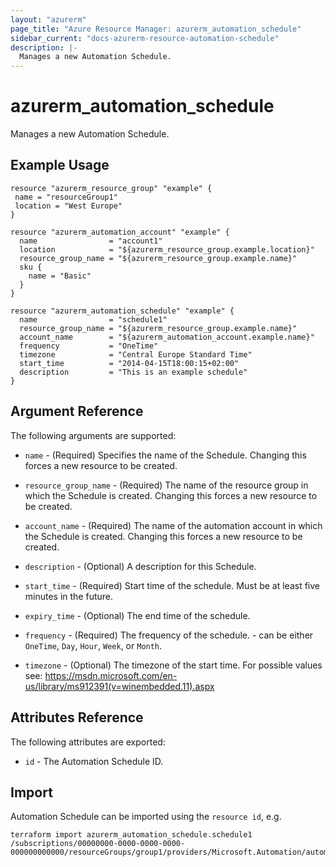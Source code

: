 ```yaml
---
layout: "azurerm"
page_title: "Azure Resource Manager: azurerm_automation_schedule"
sidebar_current: "docs-azurerm-resource-automation-schedule"
description: |-
  Manages a new Automation Schedule.
---
```


# azurerm_automation_schedule

Manages a new Automation Schedule.

## Example Usage

```hcl
resource "azurerm_resource_group" "example" {
 name = "resourceGroup1"
 location = "West Europe"
}

resource "azurerm_automation_account" "example" {
  name                = "account1"
  location            = "${azurerm_resource_group.example.location}"
  resource_group_name = "${azurerm_resource_group.example.name}"
  sku {
    name = "Basic"
  }
}

resource "azurerm_automation_schedule" "example" {
  name                = "schedule1"
  resource_group_name = "${azurerm_resource_group.example.name}"
  account_name        = "${azurerm_automation_account.example.name}"
  frequency           = "OneTime"
  timezone            = "Central Europe Standard Time"
  start_time	      = "2014-04-15T18:00:15+02:00"
  description         = "This is an example schedule"
}
```

## Argument Reference

The following arguments are supported:

* `name` - (Required) Specifies the name of the Schedule. Changing this forces a new resource to be created.

* `resource_group_name` - (Required) The name of the resource group in which the Schedule is created. Changing this forces a new resource to be created.

* `account_name` - (Required) The name of the automation account in which the Schedule is created. Changing this forces a new resource to be created.

* `description` -  (Optional) A description for this Schedule.

* `start_time` -  (Required) Start time of the schedule. Must be at least five minutes in the future.

* `expiry_time` -  (Optional) The end time of the schedule.

* `frequency` - (Required) The frequency of the schedule. - can be either `OneTime`, `Day`, `Hour`, `Week`, or `Month`.

* `timezone` - (Optional) The timezone of the start time. For possible values see: https://msdn.microsoft.com/en-us/library/ms912391(v=winembedded.11).aspx

## Attributes Reference

The following attributes are exported:

* `id` - The Automation Schedule ID.

## Import

Automation Schedule can be imported using the `resource id`, e.g.

```shell
terraform import azurerm_automation_schedule.schedule1 /subscriptions/00000000-0000-0000-0000-000000000000/resourceGroups/group1/providers/Microsoft.Automation/automationAccounts/account1/schedules/schedule1
```
